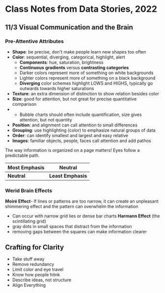 # Class Notes from Data Stories, 2022

## 11/3 Visual Communication and the Brain

### Pre-Attentive Attributes
- **Shape**: be precise, don't make people learn new shapes too often
- **Color**: sequential, diverging, categorical, highlight, alert
  - **Components**: hue, saturation, brightness
  - **Continuous** **gradients** versus **contrasting categories**
  - Darker colors represent more of something on white backgrounds
  - Lighter colors represent more of something on a black background
  - **Diverging** color schemes highlight LOWS and HIGHS, typically go outwards towards higher saturations
- **Texture**: an extra dimension of distinction to show relation besides color
- **Size**:  good for attention, but not great for precise quantitative comparison
-  - Bubble charts should often include quantification, size gives attention, but not quantity
-  **Position**: and alignment can call attention to small differences
-  **Grouping**: use highlighting (color) to emphasize natural groups of data
-  **Order**: can identify smallest and largest and easy relative
-  **Images**: familiar objects, people, faces call attention and add pathos


The way information is organized on a page matters! Eyes follow a predictable path.

|Most Emphasis|Neutral|
|---------------- |-----------------|
|**Neutral**|**Least Emphasis**|

### Werid Brain Effects
**Moiré Effect**- If lines or patterns are too narrow, it can create an unpleasant shimmering effect and the pattern can overwhelm the information
  - Can occur with narrow grid lies or dense bar charts
**Harmann Effect** (the scintillating grid)
  - gray dots in small spaces that distract from the information
  - removing gaps between the squares can make information clearer


## Crafting for Clarity
- Take stuff away
- Remove redundancy
- Limit color and eye travel
- Know how people hitnk
- Describe ideas, not structure
- Align Everything
